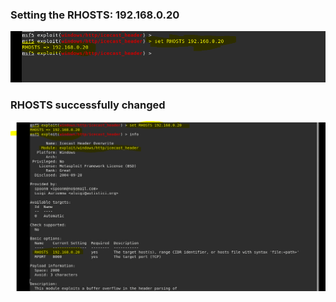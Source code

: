 ### Setting the RHOSTS: 192.168.0.20

![pic](99.PNG) 

### RHOSTS successfully changed

![pic](7.PNG) 

